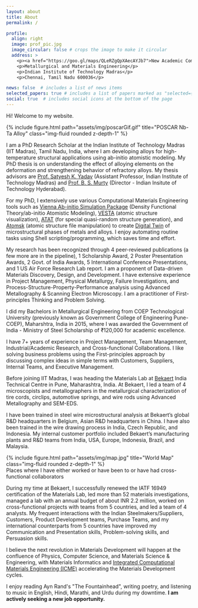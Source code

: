 ```yaml
---
layout: about
title: About
permalink: /

profile:
  align: right
  image: prof_pic.jpg
  image_circular: false # crops the image to make it circular
  address: >
    <p><a href="https://goo.gl/maps/QLeRZgQpXAecAYJb7">New Academic Complex - 106</a></p>
    <p>Metallurgical and Materials Engineering</p>
    <p>Indian Institute of Technology Madras</p>
    <p>Chennai, Tamil Nadu 600036</p>

news: false  # includes a list of news items
selected_papers: true # includes a list of papers marked as "selected={true}"
social: true  # includes social icons at the bottom of the page
---
```


Hi! Welcome to my website.

<div class="row justify-content-sm-center">
    <div class="col-sm-4 mt-3 mt-md-0">
        {% include figure.html path="assets/img/poscarGif.gif" title="POSCAR Nb-Ta Alloy" class="img-fluid rounded z-depth-1" %}
    </div>
</div>

I am a PhD Research Scholar at the Indian Institute of Technology Madras (IIT Madras), Tamil Nadu, India, where I am developing alloys for high-temperature structural applications using ab-initio atomistic modeling. My PhD thesis is on understanding the effect of alloying elements on the deformation and strengthening behavior of refractory alloys. My thesis advisors are <a href="https://mme.iitm.ac.in/satyesh/index.html">Prof. Satyesh K. Yadav</a> (Assistant Professor, Indian Institute of Technology Madras) and <a href="https://mme.iitm.ac.in/murty/bsmurty">Prof. B. S. Murty</a> (Director - Indian Insitute of Technology Hyderabad).

For my PhD, I extensively use various Computational Materials Engineering tools such as <a href="https://vasp.at">Vienna Ab-initio Simulation Package</a> (Density Functional Theory/ab-initio Atomistic Modeling), <a href="https://jp-minerals.org/vesta/en/download.html">VESTA</a> (atomic structure visualization), <a href="https://www.brown.edu/Departments/Engineering/Labs/avdw/atat/">ATAT</a> (for special quasi-random structure generation), and <a href="https://atomsk.univ-lille.fr">Atomsk</a> (atomic structure file manipulation) to create <a href="https://en.wikipedia.org/wiki/Digital_twin">Digital Twin</a> of microstructural phases of metals and alloys. I enjoy automating routine tasks using Shell scripting/programming, which saves time and effort.

My research has been recognized through 4 peer-reviewed publications (a few more are in the pipeline), 1 Scholarship Award, 2 Poster Presentation Awards, 2 Govt. of India Awards, 5 International Conference Presentations, and 1 US Air Force Research Lab report. I am a proponent of Data-driven Materials Discovery, Design, and Development. I have extensive experience in Project Management, Physical Metallurgy, Failure Investigations, and Process-Structure-Property-Performance analysis using Advanced Metallography & Scanning Electron Microscopy. I am a practitioner of First-principles Thinking and Problem Solving.

I did my Bachelors in Metallurgical Engineering from COEP Technological University (previously known as Government College of Engineering Pune-COEP), Maharshtra, India in 2015, where I was awarded the Government of India - Ministry of Steel Scholarship of ₹120,000 for academic excellence.

I have 7+ years of experience in Project Management, Team Management, Industrial/Academic Research, and Cross-functional Collaborations. I like solving business problems using the First-principles approach by discussing complex ideas in simple terms with Customers, Suppliers, Internal Teams, and Executive Management.

Before joining IIT Madras, I was heading the Materials Lab at <a href="https://www.bekaert.com/en/about-us">Bekaert</a> India Technical Centre in Pune, Maharashtra, India. At Bekaert, I led a team of 4 microscopists and metallographers in the metallurgical characterization of tire cords, circlips, automotive springs, and wire rods using Advanced Metallography and SEM-EDS.

I have been trained in steel wire microstructural analysis at Bekaert’s global R&D headquarters in Belgium, Asian R&D headquarters in China. I have also been trained in the wire drawing process in India, Czech Republic, and Indonesia. My internal customer portfolio included Bekaert’s manufacturing plants and R&D teams from India, USA, Europe, Indonesia, Brazil, and Malaysia.

<div class="row justify-content-sm-center">
    <div class="col-sm mt-3 mt-md-0">
        {% include figure.html path="assets/img/map.jpg" title="World Map" class="img-fluid rounded z-depth-1" %}
    </div>
</div>
<div class="caption">
    Places where I have either worked or have been to or have had cross-functional collaborators 
</div>

During my time at Bekaert, I successfully renewed the IATF 16949 certification of the Materials Lab, led more than 52 materials investigations, managed a lab with an annual budget of about INR 2.2 million, worked on cross-functional projects with teams from 5 countries, and led a team of 4 analysts. My frequent interactions with the Indian Steelmakers/Suppliers, Customers, Product Development teams, Purchase Teams, and my international counterparts from 5 countries have improved my Communication and Presentation skills, Problem-solving skills, and Persuasion skills.

I believe the next revolution in Materials Development will happen at the confluence of Physics, Computer Science, and Materials Science & Engineering, with Materials Informatics and <a href="https://www.awsar-dst.in/2020/winner_article_2020_view/view/Mr_Sufyan_M_Shaikh.pdf">Integrated Computational Materials Engineering (ICME)</a> accelerating the Materials Development cycles.

I enjoy reading Ayn Rand's "The Fountainhead", writing poetry, and listening to music in English, Hindi, Marathi, and Urdu during my downtime. **I am actively seeking a new job opportunity.**
